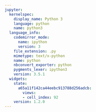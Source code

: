 ```yaml
---
jupyter:
  kernelspec:
    display_name: Python 3
    language: python
    name: python3
  language_info:
    codemirror_mode:
      name: ipython
      version: 3
    file_extension: .py
    mimetype: text/x-python
    name: python
    nbconvert_exporter: python
    pygments_lexer: ipython3
    version: 3.5.1
  widgets:
    state:
      a65a11f142ca44eebc913788d256adcb:
        views:
        - cell_index: 92
    version: 1.2.0
---
```


```python

```
